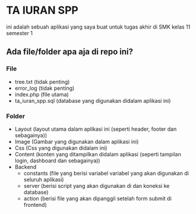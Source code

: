 # TA IURAN SPP
ini adalah sebuah aplikasi yang saya buat untuk tugas akhir di SMK kelas 11 semester 1

## Ada file/folder apa aja di repo ini?

### File
- tree.txt (tidak penting)
- error_log (tidak penting)
- index.php (file utama)
- ta_iuran_spp.sql (database yang digunakan didalam aplikasi ini)

### Folder
- Layout (layout utama dalam aplikasi ini (seperti header, footer dan sebagainya))
- Image (Gambar yang digunakan dalam aplikasi ini)
- Css (Css yang digunakan didalam ini)
- Content (konten yang ditampilkan didalam aplikasi (seperti tampilan login, dashboard dan sebagainya))
- Backend
  - constants (file yang berisi variabel variabel yang akan digunakan di seluruh aplikasi)
  - server (berisi script yang akan digunakan di dan koneksi ke database)
  - action (berisi file yang akan dipanggil setelah form submit di frontend)
